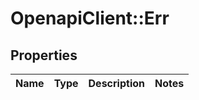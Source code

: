 # OpenapiClient::Err

## Properties
Name | Type | Description | Notes
------------ | ------------- | ------------- | -------------


